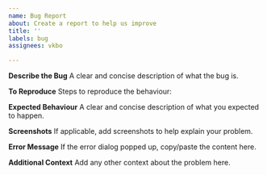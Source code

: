 ```yaml
---
name: Bug Report
about: Create a report to help us improve
title: ''
labels: bug
assignees: vkbo

---
```


**Describe the Bug**
A clear and concise description of what the bug is.

**To Reproduce**
Steps to reproduce the behaviour:

**Expected Behaviour**
A clear and concise description of what you expected to happen.

**Screenshots**
If applicable, add screenshots to help explain your problem.

**Error Message**
If the error dialog popped up, copy/paste the content here.

**Additional Context**
Add any other context about the problem here.
